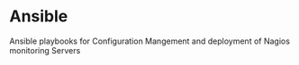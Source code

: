 # Ansible
Ansible playbooks for Configuration Mangement and deployment of Nagios monitoring Servers
